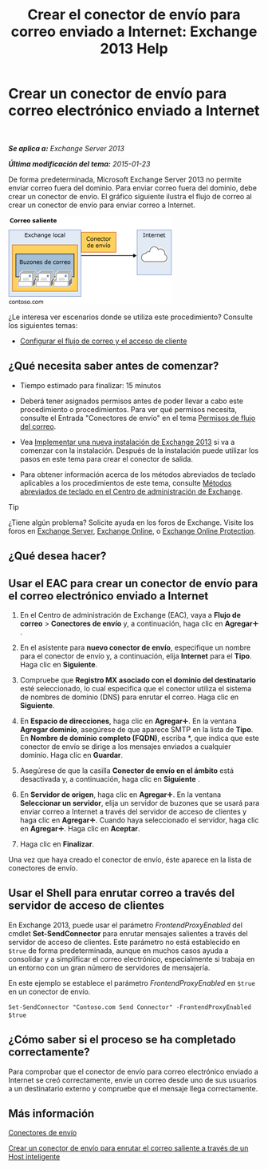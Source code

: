 ﻿---
title: 'Crear el conector de envío para correo enviado a Internet: Exchange 2013 Help'
TOCTitle: Crear un conector de envío para correo electrónico enviado a Internet
ms:assetid: 6deaefa8-1152-40d9-b1ba-9c19bdf8a928
ms:mtpsurl: https://technet.microsoft.com/es-es/library/JJ657457(v=EXCHG.150)
ms:contentKeyID: 49895697
ms.date: 04/23/2018
mtps_version: v=EXCHG.150
ms.translationtype: HT
---

# Crear un conector de envío para correo electrónico enviado a Internet

 

_**Se aplica a:** Exchange Server 2013_

_**Última modificación del tema:** 2015-01-23_

De forma predeterminada, Microsoft Exchange Server 2013 no permite enviar correo fuera del dominio. Para enviar correo fuera del dominio, debe crear un conector de envío. El gráfico siguiente ilustra el flujo de correo al crear un conector de envío para enviar correo a Internet.

![connector\_send\_onprem\_internet](images/JJ657457.e8963e4f-7dce-461f-bbcf-660278cefa35(EXCHG.150).gif "connector_send_onprem_internet")

¿Le interesa ver escenarios donde se utiliza este procedimiento? Consulte los siguientes temas:

  - [Configurar el flujo de correo y el acceso de cliente](configure-mail-flow-and-client-access-exchange-2013-help.md)

## ¿Qué necesita saber antes de comenzar?

  - Tiempo estimado para finalizar: 15 minutos

  - Deberá tener asignados permisos antes de poder llevar a cabo este procedimiento o procedimientos. Para ver qué permisos necesita, consulte el Entrada "Conectores de envío" en el tema [Permisos de flujo del correo](mail-flow-permissions-exchange-2013-help.md).

  - Vea [Implementar una nueva instalación de Exchange 2013](deploy-a-new-installation-of-exchange-2013-exchange-2013-help.md) si va a comenzar con la instalación. Después de la instalación puede utilizar los pasos en este tema para crear el conector de salida.

  - Para obtener información acerca de los métodos abreviados de teclado aplicables a los procedimientos de este tema, consulte [Métodos abreviados de teclado en el Centro de administración de Exchange](keyboard-shortcuts-in-the-exchange-admin-center-exchange-online-protection-help.md).


> [!TIP]
> ¿Tiene algún problema? Solicite ayuda en los foros de Exchange. Visite los foros en <A href="https://go.microsoft.com/fwlink/p/?linkid=60612">Exchange Server</A>, <A href="https://go.microsoft.com/fwlink/p/?linkid=267542">Exchange Online</A>, o <A href="https://go.microsoft.com/fwlink/p/?linkid=285351">Exchange Online Protection</A>.



## ¿Qué desea hacer?

## Usar el EAC para crear un conector de envío para el correo electrónico enviado a Internet

1.  En el Centro de administración de Exchange (EAC), vaya a **Flujo de correo** \> **Conectores de envío** y, a continuación, haga clic en **Agregar**![Agregar icono](images/JJ218640.c1e75329-d6d7-4073-a27d-498590bbb558(EXCHG.150).gif "Agregar icono").

2.  En el asistente para **nuevo conector de envío**, especifique un nombre para el conector de envío y, a continuación, elija **Internet** para el **Tipo**. Haga clic en **Siguiente**.

3.  Compruebe que **Registro MX asociado con el dominio del destinatario** esté seleccionado, lo cual especifica que el conector utiliza el sistema de nombres de dominio (DNS) para enrutar el correo. Haga clic en **Siguiente**.

4.  En **Espacio de direcciones**, haga clic en **Agregar**![Agregar icono](images/JJ218640.c1e75329-d6d7-4073-a27d-498590bbb558(EXCHG.150).gif "Agregar icono"). En la ventana **Agregar dominio**, asegúrese de que aparece SMTP en la lista de **Tipo**. En **Nombre de dominio completo (FQDN)**, escriba \*, que indica que este conector de envío se dirige a los mensajes enviados a cualquier dominio. Haga clic en **Guardar**.

5.  Asegúrese de que la casilla **Conector de envío en el ámbito** está desactivada y, a continuación, haga clic en **Siguiente** .

6.  En **Servidor de origen**, haga clic en **Agregar**![Agregar icono](images/JJ218640.c1e75329-d6d7-4073-a27d-498590bbb558(EXCHG.150).gif "Agregar icono"). En la ventana **Seleccionar un servidor**, elija un servidor de buzones que se usará para enviar correo a Internet a través del servidor de acceso de clientes y haga clic en **Agregar**![Agregar icono](images/JJ218640.c1e75329-d6d7-4073-a27d-498590bbb558(EXCHG.150).gif "Agregar icono"). Cuando haya seleccionado el servidor, haga clic en **Agregar**![Agregar icono](images/JJ218640.c1e75329-d6d7-4073-a27d-498590bbb558(EXCHG.150).gif "Agregar icono"). Haga clic en **Aceptar**.

7.  Haga clic en **Finalizar**.

Una vez que haya creado el conector de envío, éste aparece en la lista de conectores de envío.

## Usar el Shell para enrutar correo a través del servidor de acceso de clientes

En Exchange 2013, puede usar el parámetro *FrontendProxyEnabled* del cmdlet **Set-SendConnector** para enrutar mensajes salientes a través del servidor de acceso de clientes. Este parámetro no está establecido en `$true` de forma predeterminada, aunque en muchos casos ayuda a consolidar y a simplificar el correo electrónico, especialmente si trabaja en un entorno con un gran número de servidores de mensajería.

En este ejemplo se establece el parámetro *FrontendProxyEnabled* en `$true` en un conector de envío.

    Set-SendConnector "Contoso.com Send Connector" -FrontendProxyEnabled $true

## ¿Cómo saber si el proceso se ha completado correctamente?

Para comprobar que el conector de envío para correo electrónico enviado a Internet se creó correctamente, envíe un correo desde uno de sus usuarios a un destinatario externo y compruebe que el mensaje llega correctamente.

## Más información

[Conectores de envío](send-connectors-exchange-2013-help.md)

[Crear un conector de envío para enrutar el correo saliente a través de un Host inteligente](create-a-send-connector-to-route-outbound-email-through-a-smart-host-exchange-2013-help.md)

